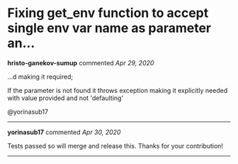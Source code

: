 # Fixing get_env function to accept single env var name as parameter an…

**hristo-ganekov-sumup** commented *Apr 29, 2020*

…d making it required;

If the parameter is not found it throws exception making it explicitly needed with value provided and not 'defaulting'

@yorinasub17 
<br />
***


**yorinasub17** commented *Apr 30, 2020*

Tests passed so will merge and release this. Thanks for your contribution!
***

